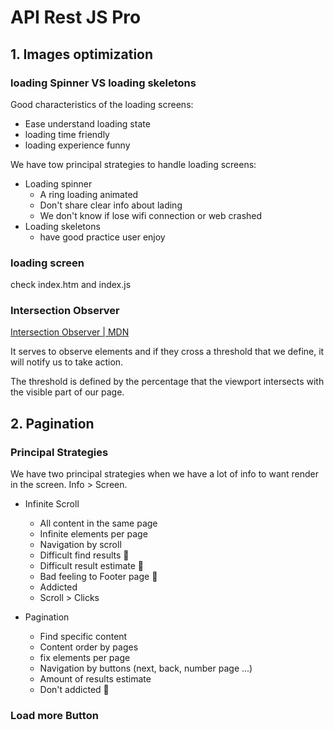 # API Rest JS Pro

## 1. Images optimization

### loading Spinner VS loading skeletons

Good characteristics of the loading screens:

- Ease understand loading state
- loading time friendly
- loading experience funny

We have tow principal strategies to handle loading screens:

- Loading spinner
  - A ring loading animated
  - Don't share clear info about lading
  - We don't know if lose wifi connection or web crashed
- Loading skeletons
  - have good practice user enjoy

### loading screen

check index.htm and index.js

### Intersection Observer

[Intersection Observer | MDN](category-container)

It serves to observe elements and if they cross a threshold that we define, it will notify us to take action.

The threshold is defined by the percentage that the viewport intersects with the visible part of our page.

## 2. Pagination

### Principal Strategies

We have two principal strategies when we have a lot of info to want render in the screen. Info > Screen.

- Infinite Scroll

  - All content in the same page
  - Infinite elements per page
  - Navigation by scroll
  - Difficult find results 🚩
  - Difficult result estimate 🚩
  - Bad feeling to Footer page 🚩
  - Addicted
  - Scroll > Clicks

- Pagination

  - Find specific content
  - Content order by pages
  - fix elements per page
  - Navigation by buttons (next, back, number page ...)
  - Amount of results estimate
  - Don't addicted 🚩

### Load more Button
